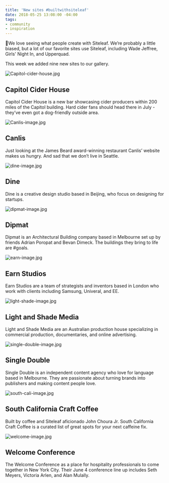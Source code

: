 ```yaml
---
title: 'New sites #builtwithsiteleaf'
date: 2018-05-25 13:08:00 -04:00
tags:
- community
- inspiration
---
```


We love seeing what people create with Siteleaf. We’re probably a little biased, but a lot of our favorite sites use Siteleaf, including Wade Jeffree, Girls' Night In, and Upperquad. 

This week we added nine new sites to our gallery. 

![Capitol-cider-house.jpg](/uploads/Capitol-cider-house.jpg)

## Capitol Cider House

Capitol Cider House is a new bar showcasing cider producers within 200 miles of the Capitol building. Hard cider fans should head there in July - they’ve even got a dog-friendly outside area. 

![Canlis-image.jpg](/uploads/Canlis-image.jpg)

## Canlis

Just looking at the James Beard award-winning restaurant Canlis’ website makes us hungry. And sad that we don’t live in Seattle. 

![dine-image.jpg](/uploads/dine-image.jpg)

## Dine

Dine is a creative design studio based in Beijing, who focus on designing for startups. 

![dipmat-image.jpg](/uploads/dipmat-image.jpg)

## Dipmat

Dipmat is an Architectural Building company based in Melbourne set up by friends Adrian Poropat and Bevan Dimeck. The buildings they bring to life are #goals.

![earn-image.jpg](/uploads/earn-image.jpg)

## Earn Studios

Earn Studios are a team of strategists and inventors based in London who work with clients including Samsung, Univeral, and EE. 

![light-shade-image.jpg](/uploads/light-shade-image.jpg)

## Light and Shade Media

Light and Shade Media are an Australian production house specializing in commercial production, documentaries, and online advertising.

![single-double-image.jpg](/uploads/single-double-image.jpg)

## Single Double

Single Double is an independent content agency who love for language based in Melbourne. They are passionate about turning brands into publishers and making content people love.

![south-cali-image.jpg](/uploads/south-cali-image.jpg)

## South California Craft Coffee

Built by coffee and Siteleaf aficionado John Choura Jr. South California Craft Coffee is a curated list of great spots for your next caffeine fix. 

![welcome-image.jpg](/uploads/welcome-image.jpg)

## Welcome Conference

The Welcome Conference as a place for hospitality professionals to come together in New York City. Their June 4 conference line up includes Seth Meyers, Victoria Arlen, and Alan Mulally.